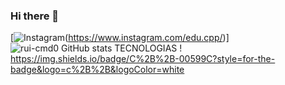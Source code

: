 ### Hi there 👋
[![Instagram](https://img.shields.io/badge/Instagram-E4405F?style=for-the-badge&logo=instagram&logoColor=white)(https://www.instagram.com/edu.cpp/)]
![rui-cmd0 GitHub stats](https://github-readme-stats.vercel.app/api?username=rui-cmd0&show_icons=true&theme=radical)
TECNOLOGIAS !
https://img.shields.io/badge/C%2B%2B-00599C?style=for-the-badge&logo=c%2B%2B&logoColor=white

